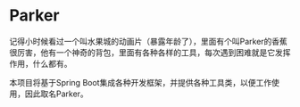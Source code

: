 # Parker
记得小时候看过一个叫水果城的动画片（暴露年龄了），里面有个叫Parker的香蕉很厉害，他有一个神奇的背包，里面有各种各样的工具，每次遇到困难就是它发挥作用，什么都有。

本项目将基于Spring Boot集成各种开发框架，并提供各种工具类，以便工作使用，因此取名Parker。
